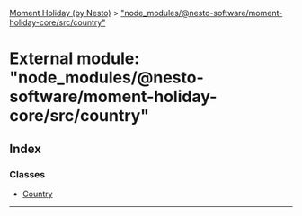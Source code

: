 [Moment Holiday (by Nesto)](../README.md) > ["node_modules/@nesto-software/moment-holiday-core/src/country"](../modules/_node_modules__nesto_software_moment_holiday_core_src_country_.md)

# External module: "node_modules/@nesto-software/moment-holiday-core/src/country"

## Index

### Classes

* [Country](../classes/_node_modules__nesto_software_moment_holiday_core_src_country_.country.md)

---


